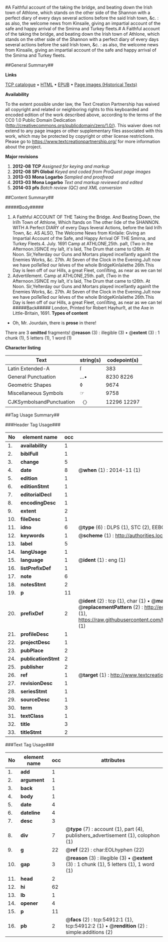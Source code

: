 #A Faithful account of the taking the bridge, and beating down the Irish town of Athlone, which stands on the other side of the Shannon with a perfect diary of every days several actions before the said Irish town, &c. : as also, the welcome news from Kinsaile, giving an impartial account of the safe and happy arrival of the Smirna and Turkey fleets.#
A Faithful account of the taking the bridge, and beating down the Irish town of Athlone, which stands on the other side of the Shannon with a perfect diary of every days several actions before the said Irish town, &c. : as also, the welcome news from Kinsaile, giving an impartial account of the safe and happy arrival of the Smirna and Turkey fleets.

##General Summary##

**Links**

[TCP catalogue](http://www.ota.ox.ac.uk/tcp/)  • 
[HTML](http://tei.it.ox.ac.uk/tcp/Texts-HTML/free/A40/A40766.html)  • 
[EPUB](http://tei.it.ox.ac.uk/tcp/Texts-EPUB/free/A40/A40766.epub) • 
[Page images (Historical Texts)](https://historicaltexts.jisc.ac.uk/eebo-12144699e)

**Availability**

To the extent possible under law, the Text Creation Partnership has waived all copyright and related or neighboring rights to this keyboarded and encoded edition of the work described above, according to the terms of the CC0 1.0 Public Domain Dedication (http://creativecommons.org/publicdomain/zero/1.0/). This waiver does not extend to any page images or other supplementary files associated with this work, which may be protected by copyright or other license restrictions. Please go to https://www.textcreationpartnership.org/ for more information about the project.

**Major revisions**

1. __2012-08__ __TCP__ *Assigned for keying and markup*
1. __2012-08__ __SPi Global__ *Keyed and coded from ProQuest page images*
1. __2013-03__ __Mona Logarbo__ *Sampled and proofread*
1. __2013-03__ __Mona Logarbo__ *Text and markup reviewed and edited*
1. __2014-03__ __pfs__ *Batch review (QC) and XML conversion*

##Content Summary##

#####Body#####

1. A Faithful ACCOUNT OF THE Taking the Bridge. And Beating Down, the Iriſh Town of Athlone, Which ſtands on The other ſide of the SHANNON. WITH A Perfect DIARY of every Days ſeveral Actions, before the ſaid Iriſh Town, &c. AS ALSO, The Welcome News from Kinſaile: Giving an Impartial Account of the Safe, and Happy Arrival OF THE Smirna, and Turkey Fleets.4. July. 1691
Camp at ATHLONE,25th. paſt, (Two in the Afternoon.)SINCE my laſt, it's ſaid, The Drum that came to t26th. At Noon. Sir,Yeſterday our Guns and Mortars played inceſſantly againſt the Enemies Works, &c. 27th. At Seven of the Clock in the Evening.Juſt now we have poſſeſſed our ſelves of the whole BridgeKinſailethe 26th.This Day is ſeen off of our Hills, a great Fleet, conſiſting, as near as we can tel
1. Advertiſement.
Camp at ATHLONE,25th. paſt, (Two in the Afternoon.)SINCE my laſt, it's ſaid, The Drum that came to t26th. At Noon. Sir,Yeſterday our Guns and Mortars played inceſſantly againſt the Enemies Works, &c. 27th. At Seven of the Clock in the Evening.Juſt now we have poſſeſſed our ſelves of the whole BridgeKinſailethe 26th.This Day is ſeen off of our Hills, a great Fleet, conſiſting, as near as we can tel
#####Back#####
London, Printed for Robert Hayhurſt, at the Axe in Little-Britain, 1691.
**Types of content**

  * Oh, Mr. Jourdain, there is **prose** in there!

There are 3 **omitted** fragments! 
 @__reason__ (3) : illegible (3)  •  @__extent__ (3) : 1 chunk (1), 5 letters (1), 1 word (1)

**Character listing**


|Text|string(s)|codepoint(s)|
|---|---|---|
|Latin Extended-A|ſ|383|
|General Punctuation|…•|8230 8226|
|Geometric Shapes|◊|9674|
|Miscellaneous Symbols|☞|9758|
|CJKSymbolsandPunctuation|〈〉|12296 12297|

##Tag Usage Summary##

###Header Tag Usage###

|No|element name|occ|attributes|
|---|---|---|---|
|1.|__availability__|1||
|2.|__biblFull__|1||
|3.|__change__|5||
|4.|__date__|8| @__when__ (1) : 2014-11 (1)|
|5.|__edition__|1||
|6.|__editionStmt__|1||
|7.|__editorialDecl__|1||
|8.|__encodingDesc__|1||
|9.|__extent__|2||
|10.|__fileDesc__|1||
|11.|__idno__|6| @__type__ (6) : DLPS (1), STC (2), EEBO-CITATION (1), OCLC (1), VID (1)|
|12.|__keywords__|1| @__scheme__ (1) : http://authorities.loc.gov/ (1)|
|13.|__label__|5||
|14.|__langUsage__|1||
|15.|__language__|1| @__ident__ (1) : eng (1)|
|16.|__listPrefixDef__|1||
|17.|__note__|6||
|18.|__notesStmt__|2||
|19.|__p__|11||
|20.|__prefixDef__|2| @__ident__ (2) : tcp (1), char (1)  •  @__matchPattern__ (2) : ([0-9\-]+):([0-9IVX]+) (1), (.+) (1)  •  @__replacementPattern__ (2) : http://eebo.chadwyck.com/downloadtiff?vid=$1&page=$2 (1), https://raw.githubusercontent.com/textcreationpartnership/Texts/master/tcpchars.xml#$1 (1)|
|21.|__profileDesc__|1||
|22.|__projectDesc__|1||
|23.|__pubPlace__|2||
|24.|__publicationStmt__|2||
|25.|__publisher__|2||
|26.|__ref__|1| @__target__ (1) : http://www.textcreationpartnership.org/docs/. (1)|
|27.|__revisionDesc__|1||
|28.|__seriesStmt__|1||
|29.|__sourceDesc__|1||
|30.|__term__|3||
|31.|__textClass__|1||
|32.|__title__|3||
|33.|__titleStmt__|2||


###Text Tag Usage###

|No|element name|occ|attributes|
|---|---|---|---|
|1.|__add__|1||
|2.|__argument__|1||
|3.|__back__|1||
|4.|__body__|1||
|5.|__date__|4||
|6.|__dateline__|4||
|7.|__desc__|3||
|8.|__div__|7| @__type__ (7) : account (1), part (4), publishers_advertisement (1), colophon (1)|
|9.|__g__|22| @__ref__ (22) : char:EOLhyphen (22)|
|10.|__gap__|3| @__reason__ (3) : illegible (3)  •  @__extent__ (3) : 1 chunk (1), 5 letters (1), 1 word (1)|
|11.|__head__|2||
|12.|__hi__|62||
|13.|__lb__|1||
|14.|__opener__|4||
|15.|__p__|11||
|16.|__pb__|2| @__facs__ (2) : tcp:54912:1 (1), tcp:54912:2 (1)  •  @__rendition__ (2) : simple:additions (2)|

